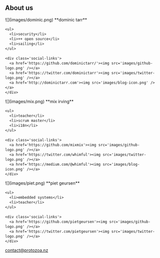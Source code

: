 ## About us

<div class='bios'>
  <div>
![](images/dominic.png)
**dominic tarr**

    <ul>
      <li>security</li>
      <li>++ open source</li>
      <li>sailing</li>
    </ul>

    <div class='social-links'>
      <a href='https://github.com/dominictarr/'><img src='images/github-logo.png' /></a>
      <a href='https://twitter.com/dominictarr'><img src='images/twitter-logo.png' /></a>
      <a href='http://dominictarr.com'><img src='images/blog-icon.png' /></a>
    </div>

  </div>

  <div>
![](images/mix.png)
**mix irving**

    <ul>
      <li>teacher</li>
      <li>scrum master</li>
      <li>i18n</li>
    </ul>

    <div class='social-links'>
      <a href='https://github.com/mixmix'><img src='images/github-logo.png' /></a>
      <a href='https://twitter.com/whimful'><img src='images/twitter-logo.png' /></a>
      <a href='https://medium.com/@whimful'><img src='images/blog-icon.png' /></a>
    </div>

  </div>

  <div>
![](images/piet.png)
**piet geursen**

    <ul>
      <li>embedded systems</li>
      <li>teacher</li>
    </ul>

    <div class='social-links'>
      <a href='https://github.com/pietgeursen'><img src='images/github-logo.png' /></a>
      <a href='https://twitter.com/pietgeursen'><img src='images/twitter-logo.png' /></a>
    </div>

  </div>
</div>

[contact@protozoa.nz](mailto:contact@protozoa.nz)

